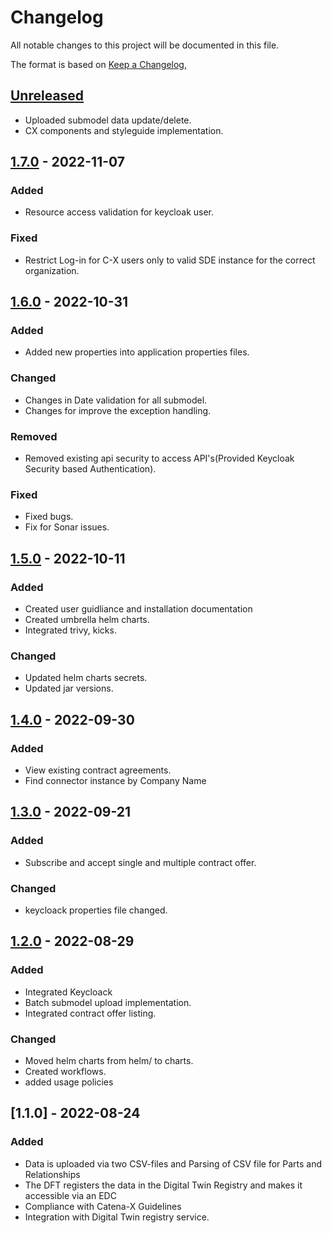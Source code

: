 # Changelog
All notable changes to this project will be documented in this file.

The format is based on [Keep a Changelog](https://keepachangelog.com/en/1.0.0/),

## [Unreleased]
- Uploaded submodel data update/delete.
- CX components and styleguide implementation.

## [1.7.0] - 2022-11-07
### Added
- Resource access validation for keycloak user.

### Fixed
- Restrict Log-in for C-X users only to valid SDE instance for the correct organization.

## [1.6.0] - 2022-10-31
### Added
- Added new properties into application properties files.

### Changed
- Changes in Date validation for all submodel.
- Changes for improve the exception handling.

### Removed
- Removed existing api security to access API's(Provided Keycloak Security based Authentication).

### Fixed
- Fixed bugs. 
- Fix for Sonar issues.

## [1.5.0] - 2022-10-11
### Added
- Created user guidliance and installation documentation 
- Created umbrella helm charts.
- Integrated trivy, kicks. 

### Changed 
- Updated helm charts secrets. 
- Updated jar versions. 

## [1.4.0] - 2022-09-30
### Added
- View existing contract agreements.
- Find connector instance by Company Name 

## [1.3.0] - 2022-09-21
### Added
- Subscribe and accept single and multiple contract offer. 

### Changed 
- keycloack properties file changed.

## [1.2.0] - 2022-08-29
### Added
- Integrated Keycloack 
- Batch submodel upload implementation.
- Integrated contract offer listing. 

### Changed 
- Moved helm charts from helm/ to charts.
- Created workflows. 
- added usage policies

## [1.1.0] - 2022-08-24
### Added
- Data is uploaded via two CSV-files and Parsing of CSV file for Parts and Relationships
- The DFT registers the data in the Digital Twin Registry and makes it accessible via an EDC
- Compliance with Catena-X Guidelines
- Integration with Digital Twin registry service.


[Unreleased]: https://github.com/catenax-ng/product-dft-backend/compare/dft-backend-1.7.0...main
[1.7.0]: https://github.com/catenax-ng/product-dft-frontend/compare/dft-frontend-1.6.0...dft-frontend-1.7.0
[1.6.0]: https://github.com/catenax-ng/product-dft-frontend/compare/dft-frontend-1.5.0...dft-frontend-1.6.0
[1.5.0]: https://github.com/catenax-ng/product-dft-frontend/compare/dft-frontend-1.4.0...dft-frontend-1.5.0
[1.4.0]: https://github.com/catenax-ng/product-dft-frontend/compare/dft-frontend-1.3.0...dft-frontend-1.4.0
[1.3.0]: https://github.com/catenax-ng/product-dft-frontend/compare/dft-frontend-1.2.0...dft-frontend-1.3.0
[1.2.0]: https://github.com/catenax-ng/product-dft-frontend/compare/dft-frontend-1.1.0...dft-frontend-1.2.0
